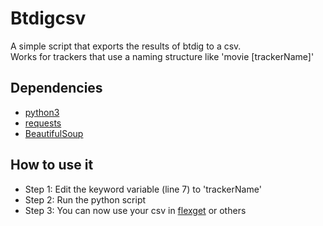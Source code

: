 # Btdigcsv 

A simple script that exports the results of btdig to a csv. \
Works for trackers that use a naming structure like 'movie [trackerName]'

## Dependencies

- [python3](https://www.python.org/downloads/)
- [requests](https://pypi.org/project/requests/)
- [BeautifulSoup](https://pypi.org/project/beautifulsoup4/)

## How to use it

- Step 1: Edit the keyword variable (line 7) to 'trackerName'
- Step 2: Run the python script
- Step 3: You can now use your csv in [flexget](https://flexget.com/) or others
